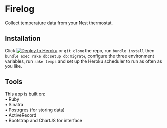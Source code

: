 # Firelog  
Collect temperature data from your Nest thermostat.

## Installation

Click [![Deploy to Heroku](https://www.herokucdn.com/deploy/button.svg)](https://heroku.com/deploy) or `git clone` the repo, run `bundle install` then `bundle exec rake db:setup db:migrate`, configure the three environment variables, run `rake temps` and set up the Heroku scheduler to run as often as you like.

## Tools
This app is built on:  
• Ruby  
• Sinatra  
• Postrgres (for storing data)  
• ActiveRecord  
• Bootstrap and ChartJS for interface  

